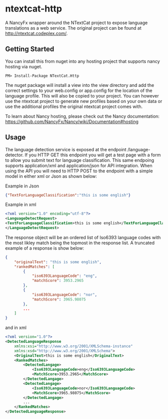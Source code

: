 # ntextcat-http
A NancyFx wrapper around the NTextCat project to expose language translations as a web service. The original project can be found at http://ntextcat.codeplex.com/. 

## Getting Started
You can install this from nuget into any hosting project that supports nancy hosting via nuget.

```
PM> Install-Package NTextCat.Http
```

The nuget package will install a view into the view directory and add the correct settings to your web.config or app.config for the location of the language profile. This will also be copied to your project. You can however use the ntextcat project to generate new profiles based on your own data or use the additional profiles the original ntextcat project comes with.

To learn about Nancy hosting, please check out the Nancy documentation:  https://github.com/NancyFx/Nancy/wiki/Documentation#hosting

## Usage
The language detection service is exposed at the endpoint /language-detector. If you HTTP GET this endpoint you will get a test page with a form to allow you submit text for language classification. This same endpoing supports application/xml and application/json for API integration. When using the API you will need to HTTP POST to the endpoint with a simple model in either xml or Json as shown below:

Example in Json

```json
{"TextForLanguageClassification":"this is some english"}
```

Example in xml

```xml
<?xml version="1.0" encoding="utf-8"?>
<LanguageDetectRequest>
<TextForLanguageClassification>this is some english</TextForLanguageClassification>
</LanguageDetectRequest>
```

The response object will be an ordered list of Iso6393 language codes with the most likley match being the topmost in the response list. A truncated example of a response is show below:

```json
{
    "originalText": "this is some english",
    "rankedMatches": [
        {
            "iso6393LanguageCode": "eng",
            "matchScore": 3953.2965
        },
        {
            "iso6393LanguageCode": "nor",
            "matchScore": 3965.98075
        },
        ...
    ]
}
```

and in xml

```xml
<?xml version="1.0"?>
<DetectedLanguageResponse 
    xmlns:xsi="http://www.w3.org/2001/XMLSchema-instance" 
    xmlns:xsd="http://www.w3.org/2001/XMLSchema">
    <OriginalText>this is some english</OriginalText>
    <RankedMatches>
        <DetectedLangage>
            <Iso6393LanguageCode>eng</Iso6393LanguageCode>
            <MatchScore>3953.2965</MatchScore>
        </DetectedLangage>
        <DetectedLangage>
            <Iso6393LanguageCode>nor</Iso6393LanguageCode>
            <MatchScore>3965.98075</MatchScore>
        </DetectedLangage>
        ...
    </RankedMatches>
</DetectedLanguageResponse>
```